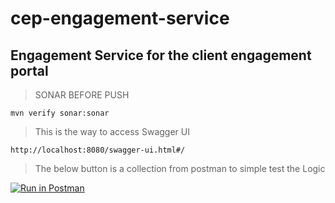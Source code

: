 # cep-engagement-service

## Engagement Service for the client engagement portal

> SONAR BEFORE PUSH

```
mvn verify sonar:sonar
```

> This is the way to access Swagger UI

```
http://localhost:8080/swagger-ui.html#/
```

> The below button is a collection from postman to simple test the Logic

[![Run in Postman](https://run.pstmn.io/button.svg)](https://app.getpostman.com/run-collection/aae80b6f3f8d9aa4c177)
